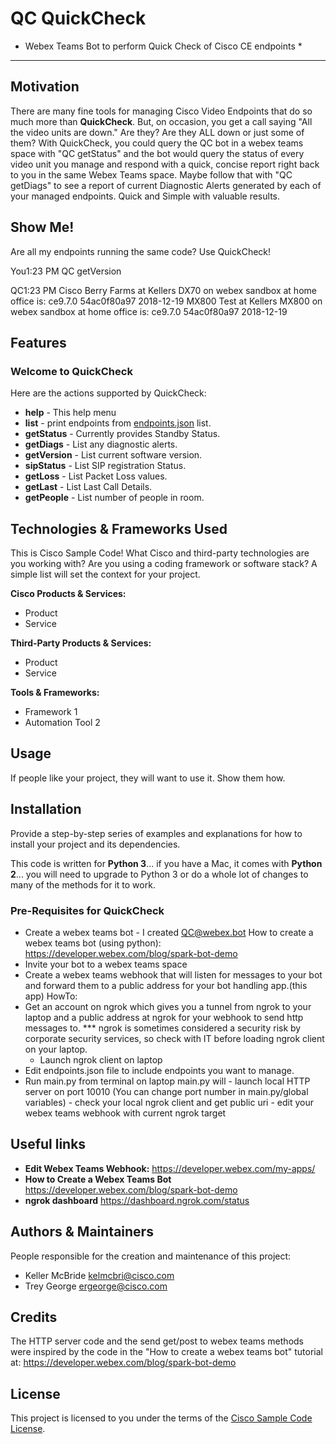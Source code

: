 # QC QuickCheck

* Webex Teams Bot to perform Quick Check of Cisco CE endpoints *

---

## Motivation

There are many fine tools for managing Cisco Video Endpoints that do so much more than **QuickCheck**.  But, on occasion, you get a call saying "All the video units are down." Are they?  Are they ALL down or just some of them?  With QuickCheck, you could query the QC bot in a webex teams space with "QC getStatus" and the bot would query the status of every video unit you manage and respond with a quick, concise report right back to you in the same Webex Teams space. Maybe follow that with "QC getDiags" to see a report of current Diagnostic Alerts generated by each of your managed endpoints.  Quick and Simple with valuable results.

## Show Me!

Are all my endpoints running the same code?  Use QuickCheck!

You1:23 PM
QC getVersion

QC1:23 PM
Cisco Berry Farms at Kellers DX70 on webex sandbox at home office is:
	 ce9.7.0 54ac0f80a97 2018-12-19
MX800 Test at Kellers MX800 on webex sandbox at home office is:
	 ce9.7.0 54ac0f80a97 2018-12-19

## Features

### Welcome to QuickCheck ###

Here are the actions supported by QuickCheck:
- **help** - This help menu
- **list** - print endpoints from [endpoints.json](./endpoints.json) list.
- **getStatus** - Currently provides Standby Status.
- **getDiags** - List any diagnostic alerts.
- **getVersion** - List current software version.
- **sipStatus** - List SIP registration Status.
- **getLoss** - List Packet Loss values.
- **getLast** - List Last Call Details.
- **getPeople** - List number of people in room.

## Technologies & Frameworks Used

This is Cisco Sample Code!  What Cisco and third-party technologies are you working with?  Are you using a coding framework or software stack?  A simple list will set the context for your project.

**Cisco Products & Services:**

- Product
- Service

**Third-Party Products & Services:**

- Product
- Service

**Tools & Frameworks:**

- Framework 1
- Automation Tool 2

## Usage

If people like your project, they will want to use it.  Show them how.

## Installation

Provide a step-by-step series of examples and explanations for how to install your project and its dependencies.

This code is written for **Python 3**... if you have a Mac, it comes with **Python 2**... you will need to upgrade to Python 3 or do a whole lot of changes to many of the methods for it to work.

### Pre-Requisites for QuickCheck ###
  - Create a webex teams bot - I created QC@webex.bot
      How to create a webex teams bot (using python):
  https://developer.webex.com/blog/spark-bot-demo
  - Invite your bot to a webex teams space
  - Create a webex teams webhook that will listen for messages to your bot and forward them to a public address for your bot handling app.(this app)
    HowTo:
  - Get an account on ngrok which gives you a tunnel from ngrok to your laptop and a public address at ngrok for your webhook to send http messages to.  *** ngrok is sometimes considered a security risk by corporate security services, so check with IT before loading ngrok client on your laptop.
    - Launch ngrok client on laptop
- Edit endpoints.json file to include endpoints you want to manage.
- Run main.py from terminal on laptop
    main.py will
      - launch local HTTP server on port 10010
        (You can change port number in main.py/global variables)
      - check your local ngrok client and get public uri
      - edit your webex teams webhook with current ngrok target

## Useful links
- **Edit Webex Teams Webhook:**  https://developer.webex.com/my-apps/
- **How to Create a Webex Teams Bot**  https://developer.webex.com/blog/spark-bot-demo
- **ngrok dashboard**  https://dashboard.ngrok.com/status



## Authors & Maintainers

People responsible for the creation and maintenance of this project:

- Keller McBride <kelmcbri@cisco.com>
- Trey George <ergeorge@cisco.com>

## Credits

The HTTP server code and the send get/post to webex teams methods were inspired by the code in the "How to create a webex teams bot" tutorial at:  https://developer.webex.com/blog/spark-bot-demo



## License

This project is licensed to you under the terms of the [Cisco Sample
Code License](./LICENSE).
